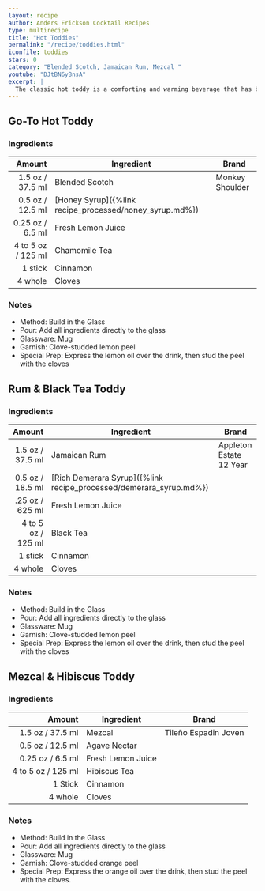```yaml
---
layout: recipe
author: Anders Erickson Cocktail Recipes
type: multirecipe
title: "Hot Toddies"
permalink: "/recipe/toddies.html"
iconfile: toddies
stars: 0
category: "Blended Scotch, Jamaican Rum, Mezcal "
youtube: "DJtBN6yBnsA"
excerpt: |
  The classic hot toddy is a comforting and warming beverage that has been used for centuries to soothe ailments and warm the soul.
---
```


<div class="subrecipe" markdown="1">

## Go-To Hot Toddy

### Ingredients

|    Amount | Ingredient                                    | Brand           |
| --------: | --------------------------------------------- | --------------- |
|    1.5 oz / 37.5 ml | Blended Scotch                                | Monkey Shoulder |
|    0.5 oz / 12.5 ml | [Honey Syrup]({%link recipe_processed/honey_syrup.md%}) |
|   0.25 oz / 6.5 ml | Fresh Lemon Juice                             |
| 4 to 5 oz / 125 ml | Chamomile Tea                                 |
|   1 stick | Cinnamon                                      |
|   4 whole | Cloves                                        |

### Notes

- Method: Build in the Glass
- Pour: Add all ingredients directly to the glass
- Glassware: Mug
- Garnish: Clove-studded lemon peel
- Special Prep: Express the lemon oil over the drink, then stud the peel with the cloves

</div>
<div class="subrecipe" markdown="1">

## Rum & Black Tea Toddy

### Ingredients

|    Amount | Ingredient                                               | Brand                   |
| --------: | -------------------------------------------------------- | ----------------------- |
|    1.5 oz / 37.5 ml | Jamaican Rum                                             | Appleton Estate 12 Year |
|    0.5 oz / 18.5 ml | [Rich Demerara Syrup]({%link recipe_processed/demerara_syrup.md%}) |
|    .25 oz / 625 ml | Fresh Lemon Juice                                        |
| 4 to 5 oz / 125 ml | Black Tea                                                |
|   1 stick | Cinnamon                                                 |
|   4 whole | Cloves                                                   |

### Notes

- Method: Build in the Glass
- Pour: Add all ingredients directly to the glass
- Glassware: Mug
- Garnish: Clove-studded lemon peel
- Special Prep: Express the lemon oil over the drink, then stud the peel with the cloves

</div>
<div class="subrecipe" markdown="1">

## Mezcal & Hibiscus Toddy

### Ingredients

|    Amount | Ingredient        | Brand                |
| --------: | ----------------- | -------------------- |
|    1.5 oz / 37.5 ml | Mezcal            | Tileño Espadin Joven |
|    0.5 oz / 12.5 ml | Agave Nectar      |
|   0.25 oz / 6.5 ml | Fresh Lemon Juice |
| 4 to 5 oz / 125 ml | Hibiscus Tea      |
|   1 Stick | Cinnamon          |
|   4 whole | Cloves            |

### Notes

- Method: Build in the Glass
- Pour: Add all ingredients directly to the glass
- Glassware: Mug
- Garnish: Clove-studded orange peel
- Special Prep: Express the orange oil over the drink, then stud the peel with the cloves.

</div>
